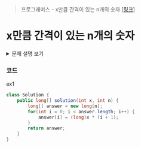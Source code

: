 > 프로그래머스 - x만큼 간격이 있는 n개의 숫자 [[링크](https://school.programmers.co.kr/learn/courses/30/lessons/12954)]

# x만큼 간격이 있는 n개의 숫자

<details markdown="1">
<summary>문제 설명 보기</summary>
<img src="https://user-images.githubusercontent.com/86038910/185315984-ae1062c7-a99a-4e57-a4b7-3eb3595c18b5.png">
</details>

### 코드
ex1
```java
class Solution {
    public long[] solution(int x, int n) {
        long[] answer = new long[n];
        for(int i = 0; i < answer.length; i++) {
            answer[i] = (long)x * (i + 1);
        }
        return answer;
    }
}
```
